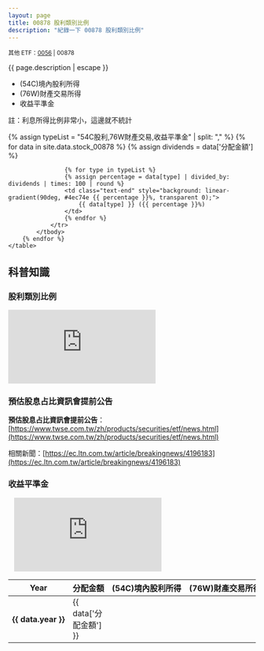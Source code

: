 ```yaml
---
layout: page
title: 00878 股利類別比例
description: "紀錄一下 00878 股利類別比例"
---
```


<small>其他 ETF：[0056](0056) | 00878</small>

{{ page.description | escape }}

- (54C)境內股利所得
- (76W)財產交易所得
- 收益平準金

註：利息所得比例非常小，這邊就不統計

<div class="table-responsive">
    <table>
        <thead>
            <tr class="text-center">
                <th scope="col" style="width: 16%; white-space: nowrap">Year</th>
                <th scope="col" style="width: 16%; white-space: nowrap">分配金額</th>
                <th scope="col" style="width: 22%; white-space: nowrap">(54C)境內股利所得</th>
                <th scope="col" style="width: 22%; white-space: nowrap">(76W)財產交易所得</th>
                <th scope="col" style="width: 22%; white-space: nowrap">收益平準金</th>
            </tr>
        </thead>
        {% assign typeList = "54C股利,76W財產交易,收益平準金" | split: "," %}
        {% for data in site.data.stock_00878 %}
            <tbody>
                <tr>
                    <th scope="row" class="text-center" style="white-space: nowrap">{{ data.year }}</th>
                    <td class="text-end">{{ data['分配金額'] }}</td>
                    {% assign dividends = data['分配金額'] %}

                    {% for type in typeList %}
                    {% assign percentage = data[type] | divided_by: dividends | times: 100 | round %}
                    <td class="text-end" style="background: linear-gradient(90deg, #4ec74e {{ percentage }}%, transparent 0);">
                        {{ data[type] }} ({{ percentage }}%)
                    </td>
                    {% endfor %}
                </tr>
            </tbody>
        {% endfor %}
    </table>
</div>

## 科普知識

### 股利類別比例
<div class="ratio ratio-16x9">
  <iframe src="https://www.youtube.com/embed/1WVq6jHuO74" title="YouTube video player" frameborder="0" allow="accelerometer; autoplay; clipboard-write; encrypted-media; gyroscope; picture-in-picture" allowfullscreen></iframe>
</div>

### 預估股息占比資訊會提前公告

**預估股息占比資訊會提前公告**：[https://www.twse.com.tw/zh/products/securities/etf/news.html](https://www.twse.com.tw/zh/products/securities/etf/news.html)

相關新聞：[https://ec.ltn.com.tw/article/breakingnews/4196183](https://ec.ltn.com.tw/article/breakingnews/4196183)

### 收益平準金
<div class="ratio ratio-16x9" style="margin: 0 12px">
  <iframe src="https://www.youtube.com/embed/RB0pYAcT8-4" title="YouTube video player" frameborder="0" allow="accelerometer; autoplay; clipboard-write; encrypted-media; gyroscope; picture-in-picture" allowfullscreen></iframe>
</div>
